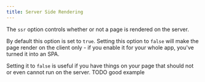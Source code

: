 ```yaml
---
title: Server Side Rendering
---
```


The `ssr` option controls whether or not a page is rendered on the server.

By default this option is set to `true`. Setting this option to `false` will make the page render on the client only - if you enable it for your whole app, you've turned it into an SPA.

Setting it to `false` is useful if you have things on your page that should not or even cannot run on the server. TODO good example
